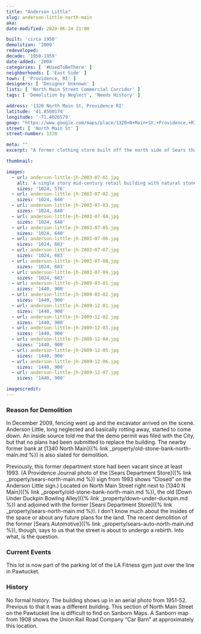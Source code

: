 ```yaml
---
title: "Anderson Little"
slug: anderson-little-north-main
aka: 
date-modified: 2020-06-24 21:00

built: 'circa 1950'
demolition: '2009'
redeveloped: 
decade: '1950-1959'
date-added: '2004'
categories: [ '#UsedToBeThere' ]
neighborhoods: [ 'East Side' ]
town: [ 'Providence, RI' ]
designers: [ 'Designer Unknown' ]
lists: [ 'North Main Street Commercial Corridor' ]
tags: [ 'Demolition by Neglect', 'Needs History' ]

address: '1320 North Main St, Providence RI'
latitude: '41.8560174'
longitude: '-71.4026579'
gmap: "https://www.google.com/maps/place/1320+N+Main+St,+Providence,+RI"
street: [ 'North Main St' ]
street-number: 1320

meta: ""
excerpt: "A former clothing store built off the north side of Sears that stayed empty for years and years before being razed in 2009."

thumbnail: 

images:
  - url: anderson-little-jh-2003-07-01.jpg
    alt: 'A single story mid-century retail building with natural stone facade and commercial glass entrance vestibule. The rear of the building is painted white concrete block. Large plastic letters emblazon the facade and right side overlooking the parking lot, with very large letters on the back of the building that could be seen from the distant highway.'
    sizes: '1024, 576'
  - url: anderson-little-jh-2003-07-02.jpg
    sizes: '1024, 640'
  - url: anderson-little-jh-2003-07-03.jpg
    sizes: '1024, 640'
  - url: anderson-little-jh-2003-07-04.jpg
    sizes: '1024, 640'
  - url: anderson-little-jh-2003-07-05.jpg
    sizes: '1024, 640'
  - url: anderson-little-jh-2003-07-06.jpg
    sizes: '1024, 683'
  - url: anderson-little-jh-2003-07-07.jpg
    sizes: '1024, 683'
  - url: anderson-little-jh-2003-07-08.jpg
    sizes: '1024, 683'
  - url: anderson-little-jh-2003-07-09.jpg
    sizes: '1024, 683'
  - url: anderson-little-jh-2009-03-01.jpg
    sizes: '1440, 900'
  - url: anderson-little-jh-2009-03-02.jpg
    sizes: '1440, 900'
  - url: anderson-little-jh-2009-12-01.jpg
    sizes: '1440, 900'
  - url: anderson-little-jh-2009-12-02.jpg
    sizes: '1440, 900'
  - url: anderson-little-jh-2009-12-03.jpg
    sizes: '1440, 900'
  - url: anderson-little-jh-2009-12-04.jpg
    sizes: '1440, 900'
  - url: anderson-little-jh-2009-12-05.jpg
    sizes: '1440, 900'
  - url: anderson-little-jh-2009-12-06.jpg
    sizes: '1440, 900'
  - url: anderson-little-jh-2009-12-07.jpg
    sizes: '1440, 900'

imagescredit: 
---
```


### Reason for Demolition

In December 2009, fencing went up and the excavator arrived on the scene. Anderson Little, long neglected and basically rotting away, started to come down. An inside source told me that the demo permit was filed with the City, but that no plans had been submitted to replace the building. The nearby former bank at [1340 North Main]({% link _property/old-stone-bank-north-main.md %}) is also slated for demolition.

Previously, this former department store had been vacant since at least 1993. (A Providence Journal photo of the [Sears Department Store]({% link _property/sears-north-main.md %}) sign from 1993 shows “Closed” on the Anderson Little sign.) Located on North Main Street right next to [1340 N Main]({% link _property/old-stone-bank-north-main.md %}), the old [Down Under Duckpin Bowling Alley]({% link _property/down-under-duckpin.md %}) and adjoined with the former [Sears Department Store]({% link _property/sears-north-main.md %}). I don’t know much about the insides of the space or about any future plans for the land. The recent demolition of the former [Sears Automotive]({% link _property/sears-auto-north-main.md %}), though, says to us that the street is about to undergo a rebirth. Into what, is the question.


### Current Events

This lot is now part of the parking lot of the LA Fitness gym just over the line in Pawtucket. 


### History

No formal history. The building shows up in an aerial photo from 1951-52. Previous to that it was a different building. This section of North Main Street on the Pawtucket line is difficult to find on Sanborn Maps. A Sanborn map from 1908 shows the Union Rail Road Company “Car Barn” at approximately this location. 
